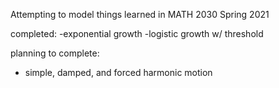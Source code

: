 Attempting to model things learned in MATH 2030 Spring 2021

completed:
-exponential growth
-logistic growth w/ threshold

planning to complete:
- simple, damped, and forced harmonic motion
